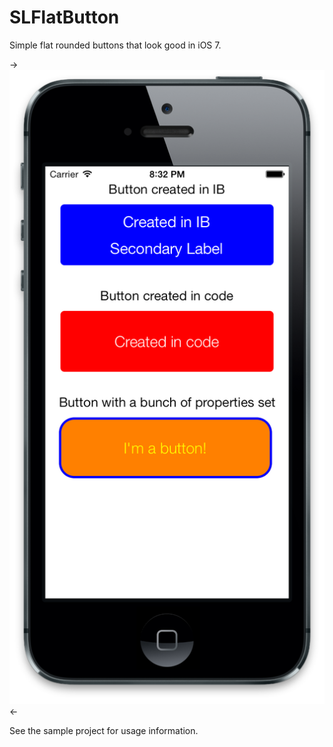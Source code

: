 SLFlatButton
============

Simple flat rounded buttons that look good in iOS 7.

->![Sample of buttons](sampleimage.png)<-

See the sample project for usage information.
